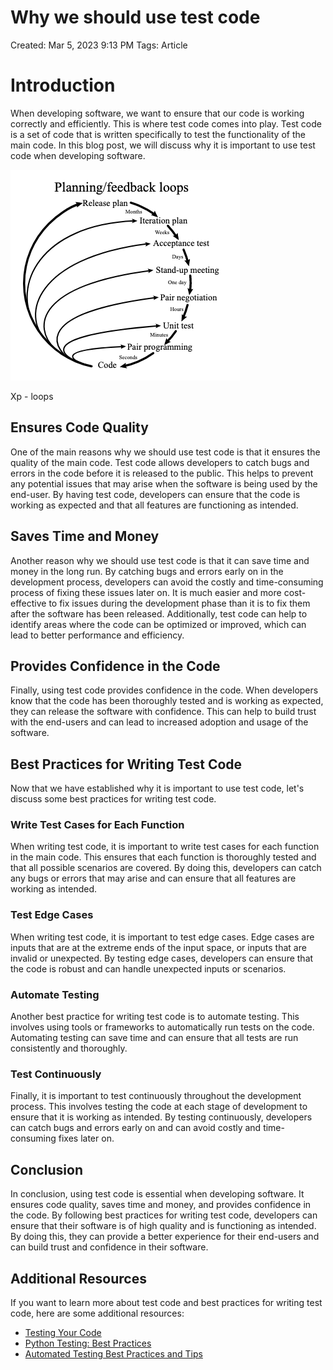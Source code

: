 # Why we should use test code

Created: Mar 5, 2023 9:13 PM
Tags: Article

# Introduction

When developing software, we want to ensure that our code is working correctly and efficiently. This is where test code comes into play. Test code is a set of code that is written specifically to test the functionality of the main code. In this blog post, we will discuss why it is important to use test code when developing software.

![Xp - loops](articles/2023/jaeyeoul-ahn/Why-we-should-use-test-code/assets/Untitled.png)

Xp - loops

## Ensures Code Quality

One of the main reasons why we should use test code is that it ensures the quality of the main code. Test code allows developers to catch bugs and errors in the code before it is released to the public. This helps to prevent any potential issues that may arise when the software is being used by the end-user. By having test code, developers can ensure that the code is working as expected and that all features are functioning as intended.

## Saves Time and Money

Another reason why we should use test code is that it can save time and money in the long run. By catching bugs and errors early on in the development process, developers can avoid the costly and time-consuming process of fixing these issues later on. It is much easier and more cost-effective to fix issues during the development phase than it is to fix them after the software has been released. Additionally, test code can help to identify areas where the code can be optimized or improved, which can lead to better performance and efficiency.

## Provides Confidence in the Code

Finally, using test code provides confidence in the code. When developers know that the code has been thoroughly tested and is working as expected, they can release the software with confidence. This can help to build trust with the end-users and can lead to increased adoption and usage of the software.

## Best Practices for Writing Test Code

Now that we have established why it is important to use test code, let's discuss some best practices for writing test code.

### Write Test Cases for Each Function

When writing test code, it is important to write test cases for each function in the main code. This ensures that each function is thoroughly tested and that all possible scenarios are covered. By doing this, developers can catch any bugs or errors that may arise and can ensure that all features are working as intended.

### Test Edge Cases

When writing test code, it is important to test edge cases. Edge cases are inputs that are at the extreme ends of the input space, or inputs that are invalid or unexpected. By testing edge cases, developers can ensure that the code is robust and can handle unexpected inputs or scenarios.

### Automate Testing

Another best practice for writing test code is to automate testing. This involves using tools or frameworks to automatically run tests on the code. Automating testing can save time and can ensure that all tests are run consistently and thoroughly.

### Test Continuously

Finally, it is important to test continuously throughout the development process. This involves testing the code at each stage of development to ensure that it is working as intended. By testing continuously, developers can catch bugs and errors early on and can avoid costly and time-consuming fixes later on.

## Conclusion

In conclusion, using test code is essential when developing software. It ensures code quality, saves time and money, and provides confidence in the code. By following best practices for writing test code, developers can ensure that their software is of high quality and is functioning as intended. By doing this, they can provide a better experience for their end-users and can build trust and confidence in their software.

## Additional Resources

If you want to learn more about test code and best practices for writing test code, here are some additional resources:

- [Testing Your Code](https://realpython.com/python-testing/)
- [Python Testing: Best Practices](https://www.toptal.com/python/pytest-selenium-test-automation)
- [Automated Testing Best Practices and Tips](https://www.softwaretestinghelp.com/automation-testing-best-practices/)